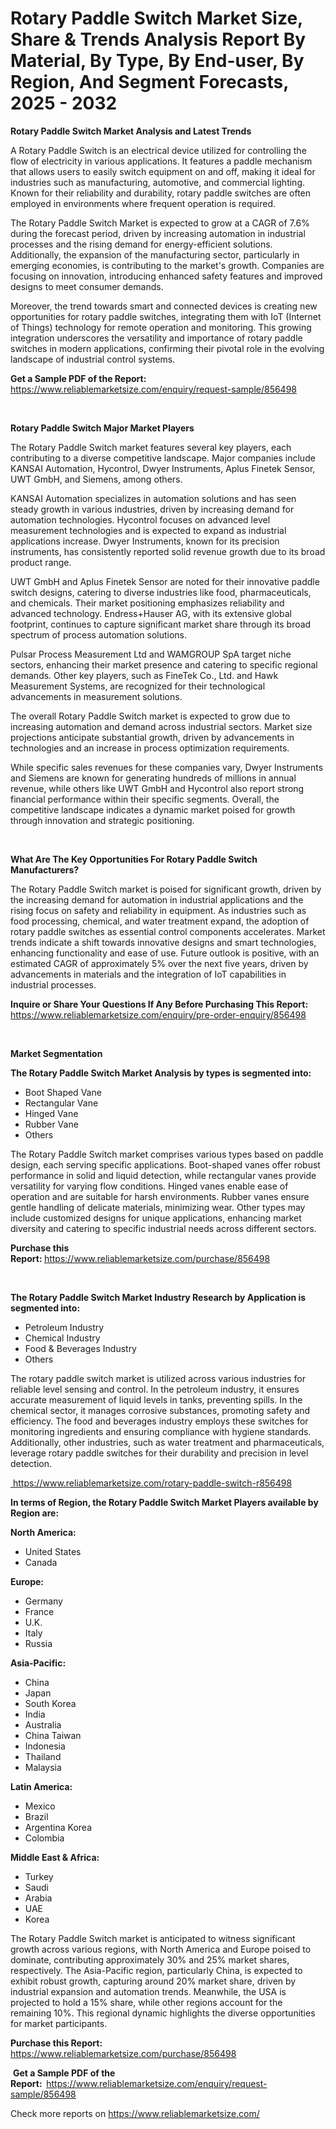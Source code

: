 <p><h1>Rotary Paddle Switch Market Size, Share & Trends Analysis Report By Material, By Type, By End-user, By Region, And Segment Forecasts, 2025 - 2032</h1></p><p><strong>Rotary Paddle Switch Market Analysis and Latest Trends</strong></p>
<p><p>A Rotary Paddle Switch is an electrical device utilized for controlling the flow of electricity in various applications. It features a paddle mechanism that allows users to easily switch equipment on and off, making it ideal for industries such as manufacturing, automotive, and commercial lighting. Known for their reliability and durability, rotary paddle switches are often employed in environments where frequent operation is required.</p><p>The Rotary Paddle Switch Market is expected to grow at a CAGR of 7.6% during the forecast period, driven by increasing automation in industrial processes and the rising demand for energy-efficient solutions. Additionally, the expansion of the manufacturing sector, particularly in emerging economies, is contributing to the market's growth. Companies are focusing on innovation, introducing enhanced safety features and improved designs to meet consumer demands. </p><p>Moreover, the trend towards smart and connected devices is creating new opportunities for rotary paddle switches, integrating them with IoT (Internet of Things) technology for remote operation and monitoring. This growing integration underscores the versatility and importance of rotary paddle switches in modern applications, confirming their pivotal role in the evolving landscape of industrial control systems.</p></p>
<p><strong>Get a Sample PDF of the Report:&nbsp;</strong> <a href="https://www.reliablemarketsize.com/enquiry/request-sample/856498?utm_campaign=1167&utm_medium=2&utm_source=Github&utm_content=ia&utm_term=17022025&utm_id=rotary-paddle-switch">https://www.reliablemarketsize.com/enquiry/request-sample/856498</a></p>
<p>&nbsp;</p>
<p><strong>Rotary Paddle Switch Major Market Players</strong></p>
<p><p>The Rotary Paddle Switch market features several key players, each contributing to a diverse competitive landscape. Major companies include KANSAI Automation, Hycontrol, Dwyer Instruments, Aplus Finetek Sensor, UWT GmbH, and Siemens, among others. </p><p>KANSAI Automation specializes in automation solutions and has seen steady growth in various industries, driven by increasing demand for automation technologies. Hycontrol focuses on advanced level measurement technologies and is expected to expand as industrial applications increase. Dwyer Instruments, known for its precision instruments, has consistently reported solid revenue growth due to its broad product range.</p><p>UWT GmbH and Aplus Finetek Sensor are noted for their innovative paddle switch designs, catering to diverse industries like food, pharmaceuticals, and chemicals. Their market positioning emphasizes reliability and advanced technology. Endress+Hauser AG, with its extensive global footprint, continues to capture significant market share through its broad spectrum of process automation solutions. </p><p>Pulsar Process Measurement Ltd and WAMGROUP SpA target niche sectors, enhancing their market presence and catering to specific regional demands. Other key players, such as FineTek Co., Ltd. and Hawk Measurement Systems, are recognized for their technological advancements in measurement solutions.</p><p>The overall Rotary Paddle Switch market is expected to grow due to increasing automation and demand across industrial sectors. Market size projections anticipate substantial growth, driven by advancements in technologies and an increase in process optimization requirements.</p><p>While specific sales revenues for these companies vary, Dwyer Instruments and Siemens are known for generating hundreds of millions in annual revenue, while others like UWT GmbH and Hycontrol also report strong financial performance within their specific segments. Overall, the competitive landscape indicates a dynamic market poised for growth through innovation and strategic positioning.</p></p>
<p>&nbsp;</p>
<p><strong>What Are The Key Opportunities For Rotary Paddle Switch Manufacturers?</strong></p>
<p><p>The Rotary Paddle Switch market is poised for significant growth, driven by the increasing demand for automation in industrial applications and the rising focus on safety and reliability in equipment. As industries such as food processing, chemical, and water treatment expand, the adoption of rotary paddle switches as essential control components accelerates. Market trends indicate a shift towards innovative designs and smart technologies, enhancing functionality and ease of use. Future outlook is positive, with an estimated CAGR of approximately 5% over the next five years, driven by advancements in materials and the integration of IoT capabilities in industrial processes.</p></p>
<p><strong>Inquire or Share Your Questions If Any Before Purchasing This Report:</strong> <a href="https://www.reliablemarketsize.com/enquiry/pre-order-enquiry/856498?utm_campaign=1167&utm_medium=2&utm_source=Github&utm_content=ia&utm_term=17022025&utm_id=rotary-paddle-switch">https://www.reliablemarketsize.com/enquiry/pre-order-enquiry/856498</a></p>
<p>&nbsp;</p>
<p><strong>Market Segmentation</strong></p>
<p><strong>The Rotary Paddle Switch Market Analysis by types is segmented into:</strong></p>
<p><ul><li>Boot Shaped Vane</li><li>Rectangular Vane</li><li>Hinged Vane</li><li>Rubber Vane</li><li>Others</li></ul></p>
<p><p>The Rotary Paddle Switch market comprises various types based on paddle design, each serving specific applications. Boot-shaped vanes offer robust performance in solid and liquid detection, while rectangular vanes provide versatility for varying flow conditions. Hinged vanes enable ease of operation and are suitable for harsh environments. Rubber vanes ensure gentle handling of delicate materials, minimizing wear. Other types may include customized designs for unique applications, enhancing market diversity and catering to specific industrial needs across different sectors.</p></p>
<p><strong>Purchase this Report:&nbsp;</strong><a href="https://www.reliablemarketsize.com/purchase/856498?utm_campaign=1167&utm_medium=2&utm_source=Github&utm_content=ia&utm_term=17022025&utm_id=rotary-paddle-switch">https://www.reliablemarketsize.com/purchase/856498</a></p>
<p>&nbsp;</p>
<p><strong>The Rotary Paddle Switch Market Industry Research by Application is segmented into:</strong></p>
<p><ul><li>Petroleum Industry</li><li>Chemical Industry</li><li>Food & Beverages Industry</li><li>Others</li></ul></p>
<p><p>The rotary paddle switch market is utilized across various industries for reliable level sensing and control. In the petroleum industry, it ensures accurate measurement of liquid levels in tanks, preventing spills. In the chemical sector, it manages corrosive substances, promoting safety and efficiency. The food and beverages industry employs these switches for monitoring ingredients and ensuring compliance with hygiene standards. Additionally, other industries, such as water treatment and pharmaceuticals, leverage rotary paddle switches for their durability and precision in level detection.</p></p>
<p><a href="https://www.reliablemarketsize.com/rotary-paddle-switch-r856498?utm_campaign=1167&utm_medium=2&utm_source=Github&utm_content=ia&utm_term=17022025&utm_id=rotary-paddle-switch">&nbsp;https://www.reliablemarketsize.com/rotary-paddle-switch-r856498</a></p>
<p><strong>In terms of Region, the Rotary Paddle Switch Market Players available by Region are:</strong></p>
<p>
    <p> <strong> North America: </strong>
        <ul>
            <li>United States</li>
            <li>Canada</li>
        </ul>
        </p> 
    <p> <strong> Europe: </strong>
        <ul>
            <li>Germany</li>
            <li>France</li>
            <li>U.K.</li>
            <li>Italy</li>
            <li>Russia</li>
        </ul>
        </p> 
    <p> <strong> Asia-Pacific: </strong>
        <ul>
            <li>China</li>
            <li>Japan</li>
            <li>South Korea</li>
            <li>India</li>
            <li>Australia</li>
            <li>China Taiwan</li>
            <li>Indonesia</li>
            <li>Thailand</li>
            <li>Malaysia</li>
        </ul>
        </p> 
    <p> <strong> Latin America: </strong>
        <ul>
            <li>Mexico</li>
            <li>Brazil</li>
            <li>Argentina Korea</li>
            <li>Colombia</li>
        </ul>
        </p> 
    <p> <strong> Middle East & Africa: </strong>
        <ul>
            <li>Turkey</li>
            <li>Saudi</li>
            <li>Arabia</li>
            <li>UAE</li>
            <li>Korea</li>
        </ul>
    </p>
    </p>
<p><p>The Rotary Paddle Switch market is anticipated to witness significant growth across various regions, with North America and Europe poised to dominate, contributing approximately 30% and 25% market shares, respectively. The Asia-Pacific region, particularly China, is expected to exhibit robust growth, capturing around 20% market share, driven by industrial expansion and automation trends. Meanwhile, the USA is projected to hold a 15% share, while other regions account for the remaining 10%. This regional dynamic highlights the diverse opportunities for market participants.</p></p>
<p><strong>Purchase this Report: </strong><a href="https://www.reliablemarketsize.com/purchase/856498?utm_campaign=1167&utm_medium=2&utm_source=Github&utm_content=ia&utm_term=17022025&utm_id=rotary-paddle-switch">https://www.reliablemarketsize.com/purchase/856498</a></p>
<p>&nbsp;<strong>Get a Sample PDF of the Report:&nbsp;&nbsp;</strong><a href="https://www.reliablemarketsize.com/enquiry/request-sample/856498?utm_campaign=1167&utm_medium=2&utm_source=Github&utm_content=ia&utm_term=17022025&utm_id=rotary-paddle-switch">https://www.reliablemarketsize.com/enquiry/request-sample/856498</a></p>
<p><strong></strong></p>
<p>Check more reports on <a href="https://www.reliablemarketsize.com/?utm_campaign=1167&utm_medium=2&utm_source=Github&utm_content=ia&utm_term=17022025&utm_id=rotary-paddle-switch">https://www.reliablemarketsize.com/</a></p>
